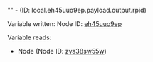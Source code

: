"" - (ID: local.eh45uuo9ep.payload.output.rpid)

Variable written:
Node ID: [eh45uuo9ep](../nodes/eh45uuo9ep.md)

Variable reads:
* Node (Node ID: [zva38sw55w](../nodes/zva38sw55w.md))
